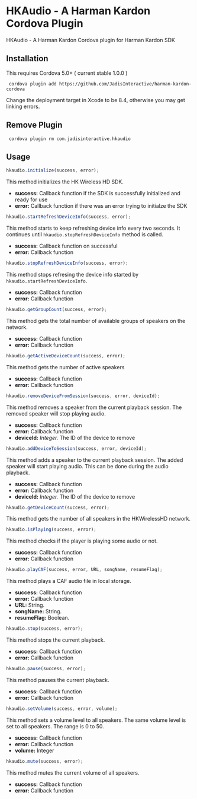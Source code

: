 HKAudio - A Harman Kardon Cordova Plugin
=========================================

HKAudio - A Harman Kardon Cordova plugin for Harman Kardon SDK


## Installation

This requires Cordova 5.0+ ( current stable 1.0.0 )

     cordova plugin add https://github.com/JadisInteractive/harman-kardon-cordova

Change the deployment target in Xcode to be 8.4, otherwise you may get linking errors.

## Remove Plugin
     cordova plugin rm com.jadisinteractive.hkaudio

## Usage
```javascript
hkaudio.initialize(success, error);
```
This method initializes the HK Wireless HD SDK.
+ **success:** Callback function if the SDK is successfully initialized and ready for use
+ **error:** Callback function if there was an error trying to initialze the SDK

```javascript
hkaudio.startRefreshDeviceInfo(success, error);
```
This method starts to keep refreshing device info every two seconds. It continues until `hkaudio.stopRefreshDeviceInfo` method is called.
+ **success:** Callback function on successful
+ **error:** Callback function

```javascript
hkaudio.stopRefreshDeviceInfo(success, error);
```
This method stops refresing the device info started by `hkaudio.startRefreshDeviceInfo`.
+ **success:** Callback function
+ **error:** Callback function

```javascript
hkaudio.getGroupCount(success, error);
```
This method gets the total number of available groups of speakers on the network.
+ **success:** Callback function
+ **error:** Callback function

```javascript
hkaudio.getActiveDeviceCount(success, error);
```
This method gets the number of active speakers
+ **success:** Callback function
+ **error:** Callback function

```javascript
hkaudio.removeDeviceFromSession(success, error, deviceId);
```
This method removes a speaker from the current playback session. The removed speaker will stop playing audio.
+ **success:** Callback function
+ **error:** Callback function
+ **deviceId:** *Integer.* The ID of the device to remove

```javascript
hkaudio.addDeviceToSession(success, error, deviceId);
```
This method adds a speaker to the current playback session. The added speaker will start playing audio. This can be done during the audio playback.
+ **success:** Callback function
+ **error:** Callback function
+ **deviceId:** *Integer.* The ID of the device to remove

```javascript
hkaudio.getDeviceCount(success, error);
```
This method gets the number of all speakers in the HKWirelessHD network.

```javascript
hkaudio.isPlaying(success, error);
```
This method checks if the player is playing some audio or not.
+ **success:** Callback function
+ **error:** Callback function

```javascript
hkaudio.playCAF(success, error, URL, songName, resumeFlag);
```
This method plays a CAF audio file in local storage.
+ **success:** Callback function
+ **error:** Callback function
+ **URL:** String.
+ **songName:** String.
+ **resumeFlag:** Boolean.

```javascript
hkaudio.stop(success, error);
```
This method stops the current playback.
+ **success:** Callback function
+ **error:** Callback function

```javascript
hkaudio.pause(success, error);
```
This method pauses the current playback.
+ **success:** Callback function
+ **error:** Callback function

```javascript
hkaudio.setVolume(success, error, volume);
```
This method sets a volume level to all speakers. The same volume level is set to all speakers. The range is 0 to 50.
+ **success:** Callback function
+ **error:** Callback function
+ **volume:** Integer

```javascript
hkaudio.mute(success, error);
```
This method mutes the current volume of all speakers.
+ **success:** Callback function
+ **error:** Callback function
